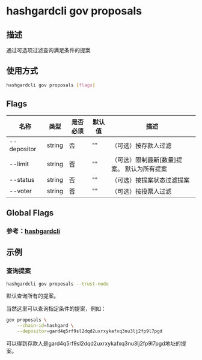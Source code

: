 # hashgardcli gov proposals

## 描述

通过可选项过滤查询满足条件的提案

## 使用方式

```bash
hashgardcli gov proposals [flags]
```
## Flags

| 名称       | 类型                  | 是否必须                  | 默认值                      | 描述                                                                                                                                                 |
| --------------- | -------------------------- | ---------------------------------------------------------------------------------------------------------------------------------------------------- | ---------------------------------------------------------------------------------------------------------------------------------------------------- | ---------------------------------------------------------------------------------------------------------------------------------------------------- |
| --depositor     | string | 否 | "" | （可选）按存款人过滤                                                                                    |
| --limit         | string | 否 | "" | （可选）限制最新[数量]提案。 默认为所有提案                                                                   |
| --status        | string | 否 | "" | （可选）按提案状态过滤提案                                                                                                        |
| --voter         | string | 否 | "" | （可选）按投票人过滤                                                                                            |

## Global Flags

 ### 参考：[hashgardcli](../README.md)

## 示例

### 查询提案

```bash
hashgardcli gov proposals --trust-node
```

默认查询所有的提案。


当然这里可以查询指定条件的提案，例如：

```bash
gov proposals \
    --chain-id=hashgard \
    --depositor=gard4q5rf9sl2dqd2uxrxykafxq3nu3lj2fp9l7pgd
```

可以得到存款人是gard4q5rf9sl2dqd2uxrxykafxq3nu3lj2fp9l7pgd地址的提案。
